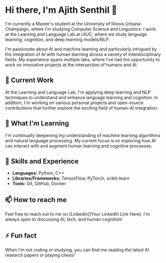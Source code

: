 # Hi there, I'm Ajith Senthil 👋

I'm currently a Master's student at the University of Illinois Urbana-Champaign, where I'm studying Computer Science and Linguistics. I work at the Learning and Language Lab at UIUC, where we study language learning, cognition, and deep learning models/NLP. 

I'm passionate about AI and machine learning and particularly intrigued by the integration of AI with human learning across a variety of interdisciplinary fields. My experience spans multiple labs, where I've had the opportunity to work on innovative projects at the intersection of humans and AI.

## 🔭 Current Work
At the Learning and Language Lab, I'm applying deep learning and NLP techniques to understand and enhance language learning and cognition. In addition, I'm working on various personal projects and open-source contributions that further explore the exciting field of human-AI integration.

## 🌱 What I'm Learning
I'm continually deepening my understanding of machine learning algorithms and natural language processing. My current focus is on exploring how AI can interact with and augment human learning and cognitive processes.

## 💼 Skills and Experience 
* **Languages:** Python, C++
* **Libraries/Frameworks:** TensorFlow, PyTorch, scikit-learn
* **Tools:** Git, GitHub, Docker

## 📫 How to reach me
Feel free to reach out to me on [LinkedIn](Your LinkedIn Link Here). I'm always open to discussing AI, tech, and human cognition!

## ⚡ Fun fact
When I'm not coding or studying, you can find me reading the latest AI research papers or playing chess!
